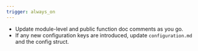 ```yaml
---
trigger: always_on
---
```


- Update module-level and public function doc comments as you go.
- If any new configuration keys are introduced, update `configuration.md` and the config struct.